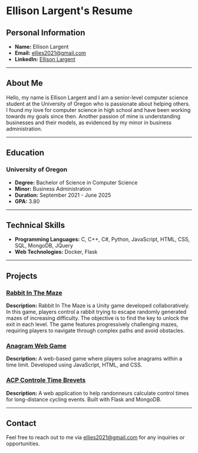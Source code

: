 # Ellison Largent's Resume

## Personal Information

- **Name:** Ellison Largent
- **Email:** [ellies2021@gmail.com](mailto:ellies2021@gmail.com)
- **LinkedIn:** [Ellison Largent](www.linkedin.com/in/ellisonschillinglargent)

---

## About Me

Hello, my name is Ellison Largent and I am a senior-level computer science student at the University of Oregon who is passionate about helping others. I found my love for computer science in high school and have been working towards my goals since then. Another passion of mine is understanding businesses and their models, as evidenced by my minor in business administration. 

---

## Education

### University of Oregon
- **Degree:** Bachelor of Science in Computer Science
- **Minor:** Business Administration
- **Duration:** September 2021 - June 2025
- **GPA:** 3.80

---

## Technical Skills

- **Programming Languages:** C, C++, C#, Python, JavaScript, HTML, CSS, SQL, MongoDB, JQuery
- **Web Technologies:** Docker, Flask

---

## Projects

### [Rabbit In The Maze](https://github.com/Ellison-Schilling/RabbitInTheMaze)
**Description:** Rabbit In The Maze is a Unity game developed collaboratively. In this game, players control a rabbit trying to escape randomly generated mazes of increasing difficulty. The objective is to find the key to unlock the exit in each level. The game features progressively challenging mazes, requiring players to navigate through complex paths and avoid obstacles.

### [Anagram Web Game](https://github.com/Ellison-Schilling/Annagram-Web-Game)
**Description:** A web-based game where players solve anagrams within a time limit. Developed using JavaScript, HTML, and CSS.

### [ACP Controle Time Brevets](https://github.com/Ellison-Schilling/ACP-Controle-Times-Brevets)
**Description:** A web application to help randonneurs calculate control times for long-distance cycling events. Built with Flask and MongoDB.

---

## Contact

Feel free to reach out to me via [ellies2021@gmail.com](mailto:ellies2021@gmail.com) for any inquiries or opportunities.
